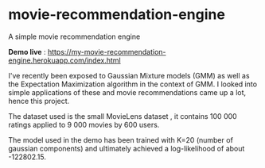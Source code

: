 # movie-recommendation-engine
A simple movie recommendation engine

**Demo live** : https://my-movie-recommendation-engine.herokuapp.com/index.html


I've recently been exposed to Gaussian Mixture models (GMM) as well as the Expectation Maximization algorithm in the context of GMM. I looked into simple applications of these and movie recommendations came up a lot, hence this project.

The dataset used is the small MovieLens dataset , it contains 100 000 ratings applied to 9 000 movies by 600 users.

The model used in the demo has been trained with K=20 (number of gaussian components) and ultimately achieved a log-likelihood of about -122802.15.
